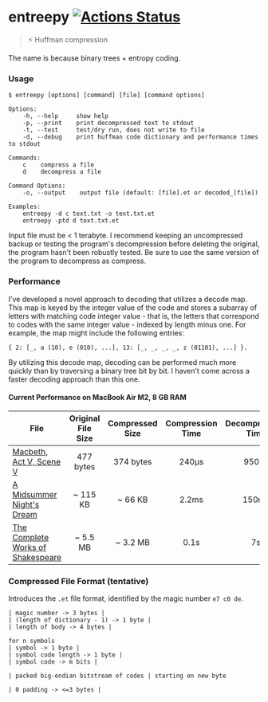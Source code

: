 entreepy
[![Actions Status](https://github.com/typio/entreepy/workflows/release/badge.svg)](https://github.com/typio/entreepy/actions)
====

> ⚡ Huffman compression

The name is because binary trees + entropy coding.

### Usage

```
$ entreepy [options] [command] [file] [command options]

Options:
    -h, --help     show help
    -p, --print    print decompressed text to stdout
    -t, --test     test/dry run, does not write to file
    -d, --debug    print huffman code dictionary and performance times to stdout

Commands:
    c    compress a file
    d    decompress a file

Command Options:
    -o, --output    output file (default: [file].et or decoded_[file])

Examples:
    entreepy -d c text.txt -o text.txt.et
    entreepy -ptd d text.txt.et
```

Input file must be < 1 terabyte. I recommend keeping an uncompressed backup or testing the program's
decompression before deleting the original, the program hasn't been robustly tested. Be sure to use
the same version of the program to decompress as compress.

### Performance

<!-- Time performance is quite good, memory is not optimal compared to other -->
<!-- solutions but still relatively nothing. The main time bottlenecks are the -->
<!-- heap allocations for file I/O. -->

I've developed a novel approach to decoding that utilizes a decode map. This map is keyed by the integer value of the code and stores a subarray of letters with matching code integer value - that is, the letters that correspond to codes with the same integer value - indexed by length minus one. For example, the map might include the following entries:

`{ 2: [_, a (10), e (010), ...], 13: [_, _, _, _, z (01101), ...] }.`

By utilizing this decode map, decoding can be performed much more quickly than by traversing a binary tree bit by bit. I haven't come across a faster decoding approach than this one.

#### Current Performance on MacBook Air M2, 8 GB RAM
| File | Original File Size | Compressed Size | Compression Time | Decompression Time |
| ---- | :----------------: | :-------------: | :--------------: | :----------------: |
| [Macbeth, Act V, Scene V](https://github.com/typio/entreepy/blob/main/res/nice.shakespeare.txt)   | 477 bytes | 374 bytes | 240μs | 950μs |
| [A Midsummer Night's Dream](https://github.com/typio/entreepy/blob/main/res/a_midsummer_nights_dream.txt) | ~ 115 KB | ~ 66 KB | 2.2ms | 150ms |
| [The Complete Works of Shakespeare](https://ocw.mit.edu/ans7870/6/6.006/s08/lecturenotes/files/t8.shakespeare.txt) | ~ 5.5 MB | ~ 3.2 MB | 0.1s | 7s |

### Compressed File Format (tentative)

Introduces the `.et` file format, identified by the magic number `e7 c0 de`.

```bf
| magic number -> 3 bytes |
| (length of dictionary - 1) -> 1 byte |
| length of body -> 4 bytes |

for n symbols
| symbol -> 1 byte |
| symbol code length -> 1 byte |
| symbol code -> m bits |

| packed big-endian bitstream of codes | starting on new byte

| 0 padding -> <=3 bytes |
```
